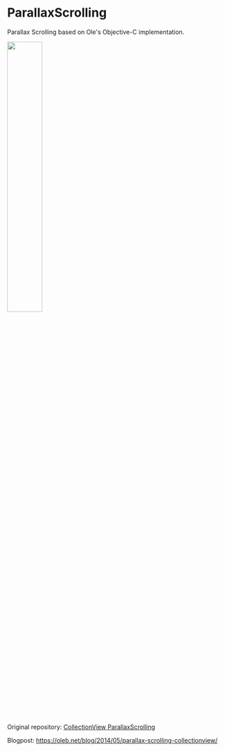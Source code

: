 # ParallaxScrolling
Parallax Scrolling based on Ole's Objective-C implementation.

<img src="https://github.com/jdisho/ParallaxScrolling/blob/master/Gif/parallax_scrolling.gif" width="40%">

Original repository: [CollectionView ParallaxScrolling](https://github.com/ole/CollectionViewParallaxScrolling)

Blogpost: https://oleb.net/blog/2014/05/parallax-scrolling-collectionview/
